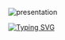 ![presentation](https://github.com/z-bj/z-bj/blob/master/Gitprofil1.webp)

[![Typing SVG](https://readme-typing-svg.herokuapp.com?font=Montserrat&size=65&duration=4000&color=004C9C&vCenter=true&width=2000&height=200&lines=Thanks+for+watching+and+I+will+see+you+on+our+next+call+%F0%9F%93%9E;%F0%9F%93%85Book+it+through+my+Calendly+%F0%9F%91%88)](#)


